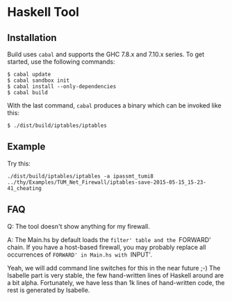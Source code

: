 Haskell Tool
============


## Installation

Build uses `cabal` and supports the GHC 7.8.x and 7.10.x series.
To get started, use the following commands:

```
$ cabal update
$ cabal sandbox init
$ cabal install --only-dependencies
$ cabal build
```

With the last command, `cabal` produces a binary which can be invoked like this:

```
$ ./dist/build/iptables/iptables
```


## Example

Try this:

```
./dist/build/iptables/iptables -a ipassmt_tumi8 ../thy/Examples/TUM_Net_Firewall/iptables-save-2015-05-15_15-23-41_cheating
```


## FAQ

Q: The tool doesn't show anything for my firewall.

A: The Main.hs by default loads the `filter' table and the `FORWARD' chain. If you have a host-based firewall, you may probably replace all occurrences of `FORWARD' in Main.hs with `INPUT'.


Yeah, we will add command line switches for this in the near future ;-) The Isabelle part is very stable, the few hand-written lines of Haskell around are a bit alpha. Fortunately, we have less than 1k lines of hand-written code, the rest is generated by Isabelle.
